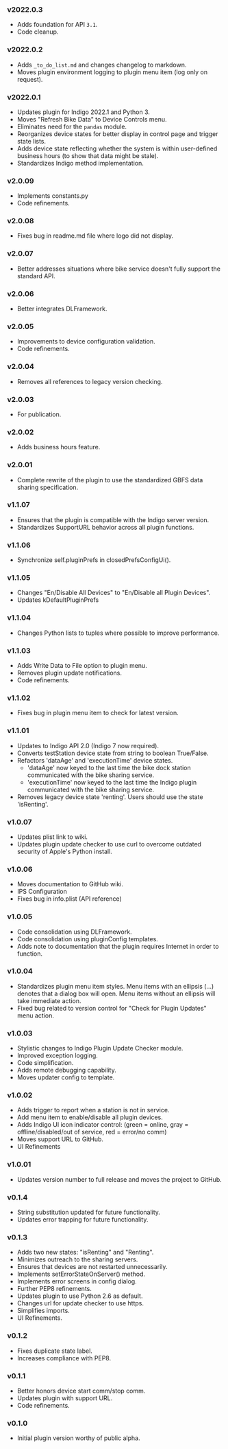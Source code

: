 ### v2022.0.3
- Adds foundation for API `3.1`.
- Code cleanup.

### v2022.0.2
- Adds `_to_do_list.md` and changes changelog to markdown.
- Moves plugin environment logging to plugin menu item (log only on request).

### v2022.0.1
- Updates plugin for Indigo 2022.1 and Python 3.
- Moves "Refresh Bike Data" to Device Controls menu.
- Eliminates need for the `pandas` module.
- Reorganizes device states for better display in control page and trigger state lists.
- Adds device state reflecting whether the system is within user-defined business hours (to show that data might be
  stale).
- Standardizes Indigo method implementation.

### v2.0.09
- Implements constants.py
- Code refinements.

### v2.0.08
- Fixes bug in readme.md file where logo did not display.

### v2.0.07
- Better addresses situations where bike service doesn't fully support the standard API.

### v2.0.06
- Better integrates DLFramework.

### v2.0.05
- Improvements to device configuration validation.
- Code refinements.

### v2.0.04
- Removes all references to legacy version checking.

### v2.0.03
- For publication.

### v2.0.02
- Adds business hours feature.

### v2.0.01
- Complete rewrite of the plugin to use the standardized GBFS data sharing specification.

### v1.1.07
- Ensures that the plugin is compatible with the Indigo server version.
- Standardizes SupportURL behavior across all plugin functions.

### v1.1.06
- Synchronize self.pluginPrefs in closedPrefsConfigUi().

### v1.1.05
- Changes "En/Disable All Devices" to "En/Disable all Plugin Devices".
- Updates kDefaultPluginPrefs

### v1.1.04
- Changes Python lists to tuples where possible to improve performance.

### v1.1.03
- Adds Write Data to File option to plugin menu.
- Removes plugin update notifications.
- Code refinements.

### v1.1.02
- Fixes bug in plugin menu item to check for latest version.

### v1.1.01
- Updates to Indigo API 2.0 (Indigo 7 now required).
- Converts testStation device state from string to boolean True/False.
- Refactors 'dataAge' and 'executionTime' device states.
  - 'dataAge' now keyed to the last time the bike dock station communicated with the bike sharing service.
  - 'executionTime' now keyed to the last time the Indigo plugin communicated with the bike sharing service.
- Removes legacy device state 'renting'. Users should use the state 'isRenting'.

### v1.0.07
- Updates plist link to wiki.
- Updates plugin update checker to use curl to overcome outdated security of
  Apple's Python install.

### v1.0.06
- Moves documentation to GitHub wiki.
- IPS Configuration
- Fixes bug in info.plist (API reference)

### v1.0.05
- Code consolidation using DLFramework.
- Code consolidation using pluginConfig templates.
- Adds note to documentation that the plugin requires Internet in order to function.

### v1.0.04
- Standardizes plugin menu item styles. Menu items with an ellipsis (...) denotes that a dialog box will open. Menu
  items without an ellipsis will take immediate action.
- Fixed bug related to version control for "Check for Plugin Updates" menu action.

### v1.0.03
- Stylistic changes to Indigo Plugin Update Checker module.
- Improved exception logging.
- Code simplification.
- Adds remote debugging capability.
- Moves updater config to template.

### v1.0.02
- Adds trigger to report when a station is not in service.
- Add menu item to enable/disable all plugin devices.
- Adds Indigo UI icon indicator control:  (green = online, gray = offline/disabled/out of service, red = error/no comm)
- Moves support URL to GitHub.
- UI Refinements

### v1.0.01
- Updates version number to full release and moves the project to GitHub.

### v0.1.4
- String substitution updated for future functionality.
- Updates error trapping for future functionality.

### v0.1.3
- Adds two new states: "isRenting" and "Renting".
- Minimizes outreach to the sharing servers.
- Ensures that devices are not restarted unnecessarily.
- Implements setErrorStateOnServer() method.
- Implements error screens in config dialog.
- Further PEP8 refinements.
- Updates plugin to use Python 2.6 as default.
- Changes url for update checker to use https.
- Simplifies imports.
- UI Refinements.

### v0.1.2
- Fixes duplicate state label.
- Increases compliance with PEP8.

### v0.1.1
- Better honors device start comm/stop comm.
- Updates plugin with support URL.
- Code refinements.

### v0.1.0
- Initial plugin version worthy of public alpha.
